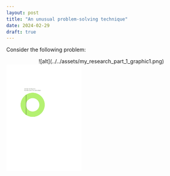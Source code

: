 ```yaml
---
layout: post
title: "An unusual problem-solving technique"
date: 2024-02-29
draft: true
---
```


Consider the following problem:

<div style="text-align: center;">
![alt](../../assets/my_research_part_1_graphic1.png)
</div>

<img src="assets/puzzle.svg" alt="Alternative Text" width="200"/>

